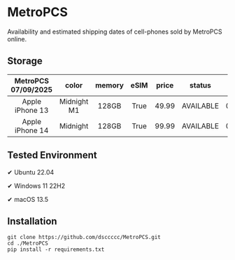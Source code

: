 # MetroPCS
Availability and estimated shipping dates of cell-phones sold by MetroPCS online.
## Storage
|MetroPCS 07/09/2025|color|memory|eSIM|price|status|shipping from|shipping to|
|:--:|:--:|:--:|:--:|:--:|:--:|:--:|:--:|
|Apple iPhone 13|Midnight M1|128GB|True|49.99|AVAILABLE|07/09/2025|07/14/2025|
|Apple iPhone 14|Midnight|128GB|True|99.99|AVAILABLE|07/09/2025|07/14/2025|

## Tested Environment
✔ Ubuntu 22.04

✔ Windows 11 22H2

✔ macOS 13.5
## Installation
```
git clone https://github.com/dsccccc/MetroPCS.git
cd ./MetroPCS
pip install -r requirements.txt
```
